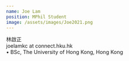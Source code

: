 ```yaml
---
name: Joe Lam  
position: MPhil Student  
image: /assets/images/Joe2021.png  
---
```

林啟正  
joelamkc at connect.hku.hk  
• BSc, The University of Hong Kong, Hong Kong  
